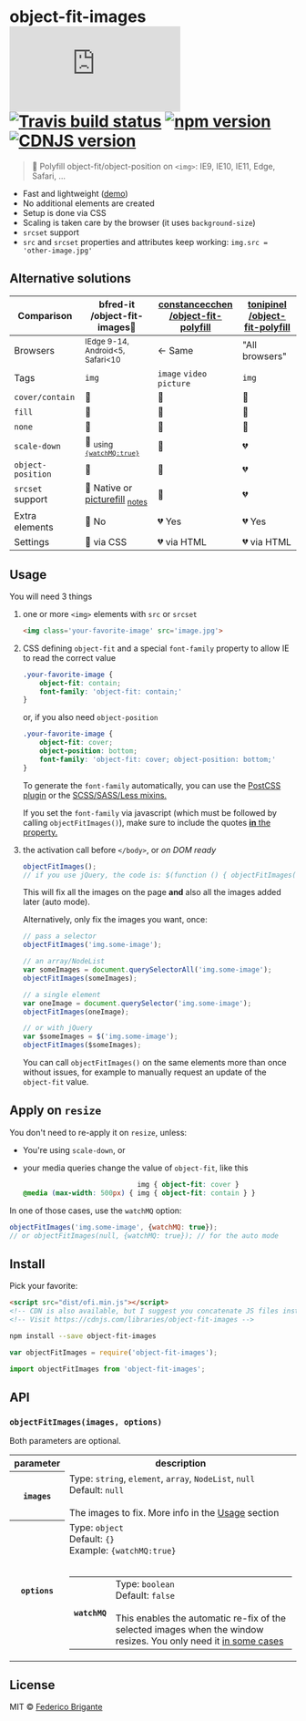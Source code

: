 # object-fit-images [![gzipped size][badge-gzip]](#no-link) [![Travis build status][badge-travis]][link-travis] [![npm version][badge-version]][link-npm] [![CDNJS version][badge-cdnjs]][link-cdnjs]

  [badge-gzip]: https://badges.herokuapp.com/size/github/bfred-it/object-fit-images/master/dist/ofi.min.js?gzip=true&label=gzipped%20size
  [badge-travis]: https://api.travis-ci.org/bfred-it/object-fit-images.svg
  [badge-version]: https://img.shields.io/npm/v/object-fit-images.svg
  [badge-cdnjs]: https://img.shields.io/cdnjs/v/object-fit-images.svg
  [link-travis]: https://travis-ci.org/bfred-it/object-fit-images
  [link-npm]: https://www.npmjs.com/package/object-fit-images
  [link-cdnjs]: https://cdnjs.com/libraries/object-fit-images

> 🗻 Polyfill object-fit/object-position on `<img>`: IE9, IE10, IE11, Edge, Safari, ...

- Fast and lightweight ([demo](http://bfred-it.github.io/object-fit-images/demo/))
- No additional elements are created
- Setup is done via CSS
- Scaling is taken care by the browser (it uses `background-size`)
- `srcset` support
- `src` and `srcset` properties and attributes keep working: `img.src = 'other-image.jpg'`

## Alternative solutions


Comparison           | bfred-it<br>/object-fit-images🌟                                                                                         | [constancecchen<br>/object-fit-polyfill](https://github.com/constancecchen/object-fit-polyfill) | [tonipinel<br>/object-fit-polyfill](https://github.com/tonipinel/object-fit-polyfill)
---              | ---                                                                                                      | ---                                                                                            | ---
Browsers          | <sub>IEdge 9-14, Android<5, Safari<10</sub>                                                                          | <- Same                                                                                         | "All browsers"
Tags              | `img`                                                                                                     | `image` `video` `picture`                                                                     | `img`
`cover/contain`   | 💚                                                                                                         | 💚                                                                                               | 💚
`fill`            | 💚                                                                                                         | 💚                                                                                               | 💚
`none`            | 💚                                                                                                         | 💚                                                                                               | 💚
`scale-down`      | 💚 <sub>using [`{watchMQ:true}`](#apply-on-resize)</sub>                                                             | 💚                                                                                               | 💔
`object-position` | 💚                                                                                                         | 💚                                                                                               | 💔
`srcset` support  | 💚 Native or [picturefill](https://github.com/scottjehl/picturefill) <sub>[notes](detailed-support-tables.md)</sub> | 💚                                                                                               | 💔
Extra elements    | 💚 No                                                                                                      | 💔 Yes                                                                                           | 💔 Yes
Settings    | 💚 via CSS                                                                                                      | 💔 via HTML                                                                                           | 💔 via HTML


## Usage

You will need 3 things

1. one or more `<img>` elements with `src` or `srcset`  

	```html
	<img class='your-favorite-image' src='image.jpg'>
	```
	
2. CSS defining `object-fit` and a special `font-family` property to allow IE to read the correct value

	```css
	.your-favorite-image {
		object-fit: contain;
		font-family: 'object-fit: contain;'
	}
	```
	
	or, if you also need `object-position`
	
	```css
	.your-favorite-image {
		object-fit: cover;
		object-position: bottom;
		font-family: 'object-fit: cover; object-position: bottom;'
	}
	```
	
	To generate the `font-family` automatically, you can use the [PostCSS plugin](https://github.com/ronik-design/postcss-object-fit-images) or the [SCSS/SASS/Less mixins.](/preprocessors)
	
	If you set the `font-family` via javascript (which must be followed by calling `objectFitImages()`), make sure to include the quotes [**in** the property.](https://github.com/bfred-it/object-fit-images/issues/29#issuecomment-227491892)

3. <a name="activation"></a> the activation call before `</body>`, or _on DOM ready_

	```js
	objectFitImages();
	// if you use jQuery, the code is: $(function () { objectFitImages() });
	```
	
	This will fix all the images on the page **and** also all the images added later (auto mode).
	
	Alternatively, only fix the images you want, once:
	
	```js
	// pass a selector
	objectFitImages('img.some-image');
	```
	
	```js
	// an array/NodeList
	var someImages = document.querySelectorAll('img.some-image');
	objectFitImages(someImages);
	```
	
	```js
	// a single element
	var oneImage = document.querySelector('img.some-image');
	objectFitImages(oneImage);
	```
	
	```js
	// or with jQuery
	var $someImages = $('img.some-image');
	objectFitImages($someImages);
	```
	
	You can call `objectFitImages()` on the same elements more than once without issues, for example to manually request an update of the `object-fit` value.

## Apply on `resize`

You don't need to re-apply it on `resize`, unless:

* You're using `scale-down`, or
* <a id="media-query-affects-object-fit-value">your media queries change the value of `object-fit`,</a> like this

	```css
	                            img { object-fit: cover }
	@media (max-width: 500px) { img { object-fit: contain } }
	```

In one of those cases, use the `watchMQ` option:

```js
objectFitImages('img.some-image', {watchMQ: true});
// or objectFitImages(null, {watchMQ: true}); // for the auto mode
```

## Install

Pick your favorite:

```html
<script src="dist/ofi.min.js"></script>
<!-- CDN is also available, but I suggest you concatenate JS files instead -->
<!-- Visit https://cdnjs.com/libraries/object-fit-images -->
```

```sh
npm install --save object-fit-images
```

```js
var objectFitImages = require('object-fit-images');
```

```js
import objectFitImages from 'object-fit-images';
```

## API

### `objectFitImages(images, options)`

Both parameters are optional.

<table>
    <tr>
        <th>parameter</th>
        <th>description</th>
    </tr>
    <tr>
        <th><code>images</code></th>
        <td>
            Type: <code>string</code>, <code>element</code>, <code>array</code>, <code>NodeList</code>, <code>null</code><br>
            Default: <code>null</code><br><br>
            The images to fix. More info in the <a href="#usage">Usage</a> section 
        </td>
    </tr>
    <tr>
        <th><code>options</code></th>
        <td>
            Type: <code>object</code><br>
            Default: <code>{}</code><br>
            Example: <code>{watchMQ:true}</code><br><br>
            <table>
                <tr>
                    <th><code>watchMQ</code></th>
                    <td>
                        Type: <code>boolean</code><br>
                        Default: <code>false</code><br><br>
                        This enables the automatic re-fix of the selected images when the window resizes. You only need it <a href="#apply-on-resize">in some cases</a>
                    </td>
                </tr>
            </table>
        </td>
    </tr>
</table>

## License

MIT © [Federico Brigante](http://twitter.com/bfred_it)
